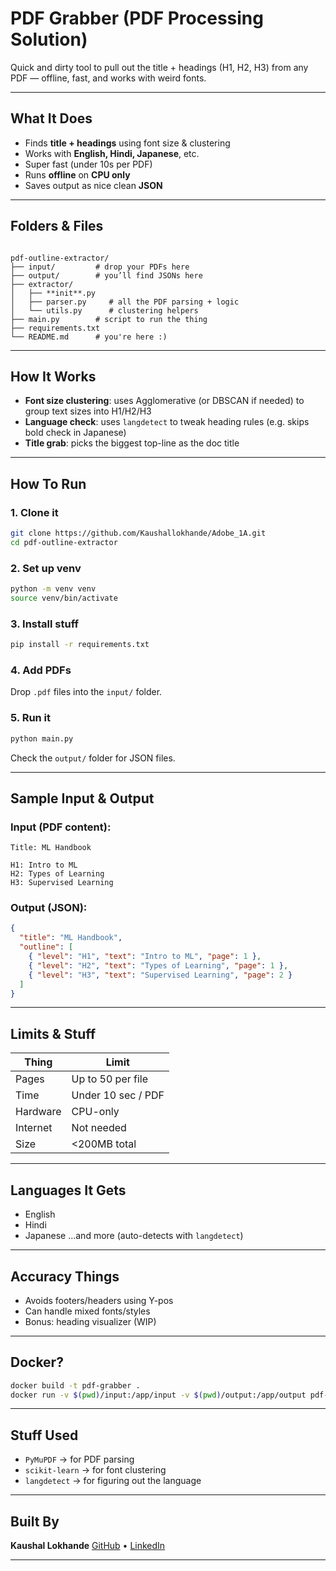 #  PDF Grabber (PDF Processing Solution)

Quick and dirty tool to pull out the title + headings (H1, H2, H3) from any PDF — offline, fast, and works with weird fonts.

---

##  What It Does

-  Finds **title + headings** using font size & clustering
-  Works with **English, Hindi, Japanese**, etc.
-  Super fast (under 10s per PDF)
-  Runs **offline** on **CPU only**
-  Saves output as nice clean **JSON**

---

## Folders & Files

```

pdf-outline-extractor/
├── input/         # drop your PDFs here
├── output/        # you’ll find JSONs here
├── extractor/
│   ├── **init**.py
│   ├── parser.py     # all the PDF parsing + logic
│   └── utils.py      # clustering helpers
├── main.py        # script to run the thing
├── requirements.txt
└── README.md      # you're here :)

````

---
##  How It Works

- **Font size clustering**: uses Agglomerative (or DBSCAN if needed) to group text sizes into H1/H2/H3
- **Language check**: uses `langdetect` to tweak heading rules (e.g. skips bold check in Japanese)
- **Title grab**: picks the biggest top-line as the doc title

---

##  How To Run

### 1. Clone it

```bash
git clone https://github.com/Kaushallokhande/Adobe_1A.git
cd pdf-outline-extractor
````

### 2. Set up venv

```bash
python -m venv venv
source venv/bin/activate
```

### 3. Install stuff

```bash
pip install -r requirements.txt
```

### 4. Add PDFs

Drop `.pdf` files into the `input/` folder.

### 5. Run it

```bash
python main.py
```

Check the `output/` folder for JSON files.

---

##  Sample Input & Output

### Input (PDF content):

```
Title: ML Handbook

H1: Intro to ML
H2: Types of Learning
H3: Supervised Learning
```

### Output (JSON):

```json
{
  "title": "ML Handbook",
  "outline": [
    { "level": "H1", "text": "Intro to ML", "page": 1 },
    { "level": "H2", "text": "Types of Learning", "page": 1 },
    { "level": "H3", "text": "Supervised Learning", "page": 2 }
  ]
}
```

---

##  Limits & Stuff

| Thing       | Limit              |
| ----------- | ------------------ |
|  Pages    | Up to 50 per file  |
|  Time     | Under 10 sec / PDF |
|  Hardware | CPU-only           |
|  Internet | Not needed         |
|  Size     | <200MB total       |

---

## Languages It Gets

* English
* Hindi
* Japanese
  ...and more (auto-detects with `langdetect`)

---

##  Accuracy Things

* Avoids footers/headers using Y-pos
* Can handle mixed fonts/styles
* Bonus: heading visualizer (WIP)

---

##  Docker?

```bash
docker build -t pdf-grabber .
docker run -v $(pwd)/input:/app/input -v $(pwd)/output:/app/output pdf-grabber
```

---

##  Stuff Used

* `PyMuPDF` → for PDF parsing
* `scikit-learn` → for font clustering
* `langdetect` → for figuring out the language

---

## Built By

**Kaushal Lokhande**
[GitHub](https://github.com/Kaushallokhande) • [LinkedIn](https://linkedin.com/in/kaushal-lokhande-709432256)

---

